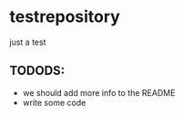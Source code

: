# testrepository
just a test

## TODODS:
 - we should add more info to the README
 - write some code
